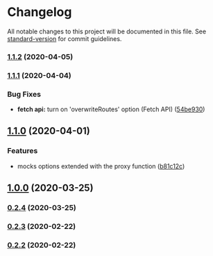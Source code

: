 # Changelog

All notable changes to this project will be documented in this file. See [standard-version](https://github.com/conventional-changelog/standard-version) for commit guidelines.

### [1.1.2](https://github.com/ivan-rozhon/http-mocks/compare/v1.1.1...v1.1.2) (2020-04-05)

### [1.1.1](https://github.com/ivan-rozhon/http-mocks/compare/v1.1.0...v1.1.1) (2020-04-04)


### Bug Fixes

* **fetch api:** turn on 'overwriteRoutes' option (Fetch API) ([54be930](https://github.com/ivan-rozhon/http-mocks/commit/54be930da9c0abaa6f1b6d1f84e69c674d64c55a))

## [1.1.0](https://github.com/ivan-rozhon/http-mocks/compare/v1.0.0...v1.1.0) (2020-04-01)


### Features

* mocks options extended with the proxy function ([b81c12c](https://github.com/ivan-rozhon/http-mocks/commit/b81c12c746612bdb98cf66fe59c44654671e4496))

## [1.0.0](https://github.com/ivan-rozhon/http-mocks/compare/v0.2.4...v1.0.0) (2020-03-25)

### [0.2.4](https://github.com/ivan-rozhon/http-mocks/compare/v0.2.3...v0.2.4) (2020-03-25)

### [0.2.3](https://github.com/ivan-rozhon/http-mocks/compare/v0.2.2...v0.2.3) (2020-02-22)

### [0.2.2](https://github.com/ivan-rozhon/http-mocks/compare/v0.0.0...v0.2.2) (2020-02-22)
